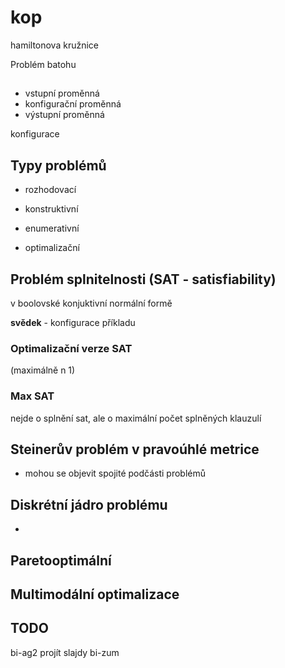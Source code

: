 # kop

hamiltonova kružnice




Problém batohu

## 
- vstupní proměnná
- konfigurační proměnná
- výstupní proměnná

konfigurace

## Typy problémů

- rozhodovací
- konstruktivní
- enumerativní

- optimalizační

## Problém splnitelnosti (SAT - satisfiability)

v boolovské konjuktivní normální formě

**svědek** - konfigurace příkladu

### Optimalizační verze SAT

(maximálně n 1)

### Max SAT

nejde o splnění sat, ale o maximální počet splněných klauzulí

## Steinerův problém v pravoúhlé metrice

- mohou se objevit spojité podčásti problémů 

## Diskrétní jádro problému

- 

## Paretooptimální 

## Multimodální optimalizace

## TODO

bi-ag2 projít slajdy
bi-zum